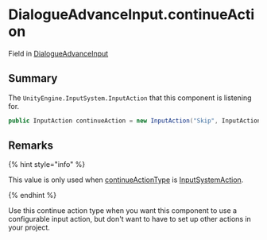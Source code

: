 # DialogueAdvanceInput.continueAction

Field in [DialogueAdvanceInput](/docs/api/csharp/yarn.unity.legacy.dialogueadvanceinput.md)

## Summary


The  `UnityEngine.InputSystem.InputAction`  that this component is listening for.


```csharp
public InputAction continueAction = new InputAction("Skip", InputActionType.Button, CommonUsages.Submit);
```

## Remarks

<p>
{% hint style="info" %}

This value is only used when [continueActionType](yarn.unity.legacy.dialogueadvanceinput.continueactiontype-2.md) is
[InputSystemAction](yarn.unity.legacy.dialogueadvanceinput.continueactiontype.inputsystemaction.md).

{% endhint %}
</p> <p>
Use this continue action type when you want this component to use a
configurable input action, but don't want to have to set up other
actions in your project.
</p>

